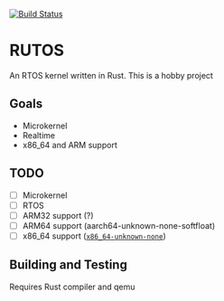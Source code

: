 [![Build Status](https://travis-ci.org/harikrishnan/rutos.svg?branch=master)](https://travis-ci.org/harikrishnan/rutos)
<br />
# RUTOS

An RTOS kernel written in Rust. This is a hobby project

## Goals

- Microkernel
- Realtime
- x86_64 and ARM support

## TODO

- [ ] Microkernel
- [ ] RTOS
- [ ] ARM32 support (?)
- [ ] ARM64 support (aarch64-unknown-none-softfloat)
- [ ] x86_64 support ([`x86_64-unknown-none`](https://doc.rust-lang.org/nightly/rustc/platform-support/x86_64-unknown-none.html))

## Building and Testing

Requires Rust compiler and qemu
